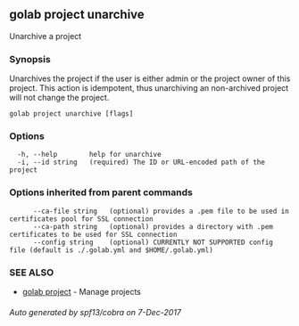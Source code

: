 ## golab project unarchive

Unarchive a project

### Synopsis


Unarchives the project if the user is either admin or the project owner of this project. This action is idempotent, thus unarchiving an non-archived project will not change the project.

```
golab project unarchive [flags]
```

### Options

```
  -h, --help        help for unarchive
  -i, --id string   (required) The ID or URL-encoded path of the project
```

### Options inherited from parent commands

```
      --ca-file string   (optional) provides a .pem file to be used in certificates pool for SSL connection
      --ca-path string   (optional) provides a directory with .pem certificates to be used for SSL connection
      --config string    (optional) CURRENTLY NOT SUPPORTED config file (default is ./.golab.yml and $HOME/.golab.yml)
```

### SEE ALSO
* [golab project](golab_project.md)	 - Manage projects

###### Auto generated by spf13/cobra on 7-Dec-2017
